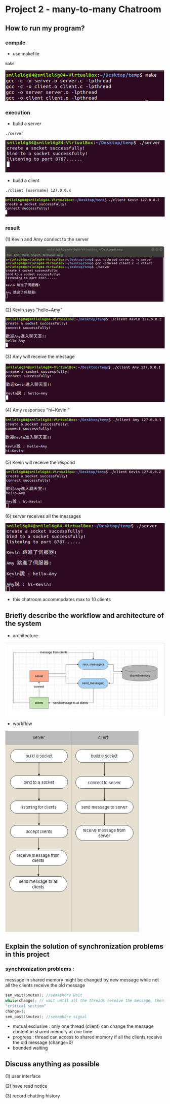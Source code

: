 # Project 2 - many-to-many Chatroom
## How to run my program?
### compile
* use makefile
```
make
```
![image](https://github.com/YeeHsun/chatroom/blob/main/image/makefile.PNG?raw=true)
### execution
* bulid a server
```
./server
```
![image](https://github.com/YeeHsun/chatroom/blob/main/image/server.PNG?raw=true)
* build a client
```
./client [username] 127.0.0.x
```
![image](https://github.com/YeeHsun/chatroom/blob/main/image/client.PNG?raw=true)
### result
(1) Kevin and Amy connect to the server

![image](https://github.com/YeeHsun/chatroom/blob/main/image/jump%20in%20server2.PNG?raw=true)

(2) Kevin says "hello~Amy"

![image](https://github.com/YeeHsun/chatroom/blob/main/image/Kevin%20said.PNG?raw=true)

(3) Amy will receive the message

![image](https://github.com/YeeHsun/chatroom/blob/main/image/Amy%20recv%20message.PNG?raw=true)

(4) Amy responses "hi~Kevin!"

![image](https://github.com/YeeHsun/chatroom/blob/main/image/Amy%20response.PNG?raw=true)

(5) Kevin will receive the respond

![image](https://github.com/YeeHsun/chatroom/blob/main/image/Kevin%20recv%20message.PNG?raw=true)

(6) server receives all the messages

![image](https://github.com/YeeHsun/chatroom/blob/main/image/server%20chatroom2.PNG?raw=true)

 * this chatroom accommodates max to 10 clients
 
## Briefly describe the workflow and architecture of the system
* architecture

![image](https://github.com/YeeHsun/chatroom/blob/main/image/block%20diagram.PNG?raw=true)

* workflow

![image](https://github.com/YeeHsun/chatroom/blob/main/image/workflow.PNG?raw=true)
## Explain the solution of synchronization problems in this project
### synchronization problems :
message in shared memory might be changed by new message while not all the clients receive the old message
```c
sem_wait(&mutex); //semaphore wait
while(change); // wait until all the threads receive the message, then we can change the content in shared memory
"critical section"
change=1;
sem_post(&mutex); //semaphore signal
```
* mutual exclusive : only one thread (client) can change the message content in shared memory at one time
* progress : thread can access to shared momory if all the clients receive the old message (change=0)
* bounded waiting
## Discuss anything as possible
(1) user interface

(2) have read notice

(3) record chatting history
